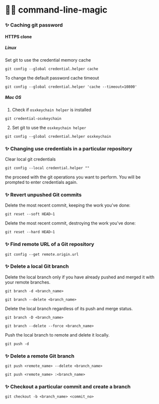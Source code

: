 # 🧙‍♀️ command-line-magic 

### ✨ Caching git password

#### HTTPS clone

##### Linux 
Set git to use the credential memory cache
```
git config --global credential.helper cache
```

To change the default password cache timeout
```
git config --global credential.helper 'cache --timeout=10800'
```

##### Mac OS
1. Check if `osxkeychain helper` is installed
```
git credential-osxkeychain
```
2. Set git to use the `osxkeychain helper`
```
git config --global credential.helper osxkeychain
```

### ✨ Changing use credentials in a particular repository
Clear local git credentials
```
git config --local credential.helper ""
```
the proceed with the git operations you want to perform. You will be prompted to enter credentials again.

### ✨ Revert unpushed Git commits
Delete the most recent commit, keeping the work you've done:
```
git reset --soft HEAD~1
```

Delete the most recent commit, destroying the work you've done:
```
git reset --hard HEAD~1
```

### ✨ Find remote URL of a Git repository
```
git config --get remote.origin.url
```

### ✨ Delete a local Git branch

Delete the local branch only if you have already pushed and merged it with your remote branches.
```
git branch -d <branch_name>

git branch --delete <branch_name>
```

Delete the local branch regardless of its push and merge status.
```
git branch -D <branch_name>

git branch --delete --force <branch_name>
```

Push the local branch to remote and delete it locally.
```
git push -d
```

### ✨ Delete a remote Git branch
```
git push <remote_name> --delete <branch_name>

git push <remote_name> :<branch_name>
```

### ✨ Checkout a particular commit and create a branch
```
git checkout -b <branch_name> <commit_no>
```
